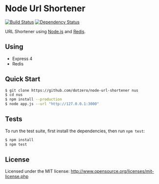 # Node Url Shortener

[![Build Status](https://travis-ci.org/dotzero/node-url-shortener.svg?branch=master)](https://travis-ci.org/dotzero/node-url-shortener)
[![Dependency Status](https://david-dm.org/dotzero/node-url-shortener.svg)](https://david-dm.org/dotzero/node-url-shortener)

URL Shortener using [Node.js](http://nodejs.org) and [Redis](http://redis.io).

## Using

* Express 4
* Redis

## Quick Start

```bash
$ git clone https://github.com/dotzero/node-url-shortener nus
$ cd nus
$ npm install --production
$ node app.js --url "http://127.0.0.1:3000"
```

## Tests

To run the test suite, first install the dependencies, then run `npm test`:

```bash
$ npm install
$ npm test
```

## License

Licensed under the MIT license: http://www.opensource.org/licenses/mit-license.php
